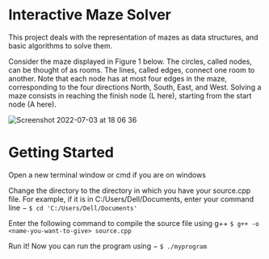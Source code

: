 # Interactive Maze Solver
This project deals with the representation of mazes as data structures, and basic algorithms to solve them.

Consider the maze displayed in Figure 1 below. The circles, called nodes, can be thought of as rooms. The lines, called edges, connect one room to another. Note that each node has at most four edges in the maze, corresponding to
the four directions North, South, East, and West. Solving a maze consists in reaching the finish node (L here), starting from the start node (A here).

![Screenshot 2022-07-03 at 18 06 36](https://user-images.githubusercontent.com/65661697/177050026-075f00db-e071-4097-8ad6-a3073b6fbc87.png)

# Getting Started
Open a new terminal window or cmd if you are on windows

Change the directory to the directory in which you have your source.cpp file. For example, if it is in C:/Users/Dell/Documents, enter your command line − `$ cd 'C:/Users/Dell/Documents'`

Enter the following command to compile the source file using g++ `$ g++ -o <name-you-want-to-give> source.cpp`

Run it! Now you can run the program using − `$ ./myprogram`
